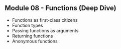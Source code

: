## Module 08 - Functions (Deep Dive)

- Functions as first-class citizens
- Function types
- Passing functions as arguments
- Returning functions
- Anonymous functions
